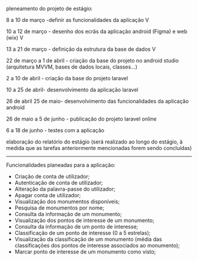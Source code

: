 pleneamento do projeto de estágio:

8 a 10 de março -definir as funcionalidades da aplicação V

10 a 12 de março - desenho dos ecrãs da aplicação android (Figma) e web (wix) V 

13 a 21 de março - definição da estrutura da base de dados V

22 de março a 1 de abril - criação da base do projeto no android studio (arquitetura MVVM, bases de dados locais, classes...)

2 a 10 de abril - criação da base do projeto laravel

10 a 25 de abril- desenvolvimento da aplicação laravel

26 de abril 25 de maio- desenvolvimento das funcionalidades da aplicação android

26 de maio a 5 de junho - publicação do projeto laravel online

6 a 18 de junho - testes com a aplicação

elaboração do relatório do estágio (será realizado ao longo do estágio, à medida que as tarefas anteriormente mencionadas forem sendo concluídas)

---------------------------------------------------------------------------------------------------------------------------------------------------------------------------------

Funcionalidades planeadas para a aplicação:

- Criação de conta de utilizador;
- Autenticação de conta de utilizador;
- Alteração da palavra-passe do utilizador;
- Apagar conta de utilizador;
- Visualização dos monumentos disponíveis;
- Pesquisa de monumentos por nome;
- Consulta da informação de um monumento;
- Visualização dos pontos de interesse de um monumento;
- Consulta da informação de um ponto de interesse;
- Classificação de um ponto de interesse (0 a 5 estrelas);
- Visualização da classificação de um monumento (média das classificações dos pontos de interesse associados ao monumento); 
- Marcar ponto de interesse de um monumento como visto;
